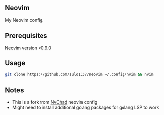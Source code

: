## Neovim

My Neovim config.

## Prerequisites
Neovim version >0.9.0

## Usage
```sh
git clone https://github.com/sulo1337/neovim ~/.config/nvim && nvim
```

## Notes
- This is a fork from [NvChad](https://github.com/NvChad/NvChad) neovim config
- Might need to install additional golang packages for golang LSP to work
